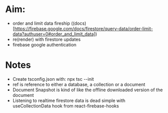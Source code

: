 # Aim:

- order and limit data fireship ((docs)[https://firebase.google.com/docs/firestore/query-data/order-limit-data?authuser=0#order_and_limit_data])
- re(render) with firestore updates
- firebase google authentication

# Notes

- Create tsconfig.json with: npx tsc --init
- ref is reference to either a database, a collection or a document
- Document Snapshot is kind of like the offline downloaded version of the document
- Listening to realtime firestore data is dead simple with useCollectionData hook from react-firebase-hooks
